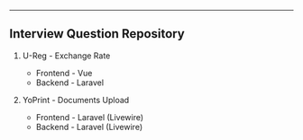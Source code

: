 ------------------------------
Interview Question Repository
------------------------------

1. U-Reg - Exchange Rate
   - Frontend - Vue
   - Backend - Laravel
  
2. YoPrint - Documents Upload
   - Frontend - Laravel (Livewire)
   - Backend - Laravel (Livewire)



